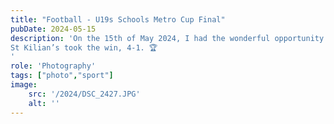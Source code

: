 ```yaml
---
title: "Football - U19s Schools Metro Cup Final"
pubDate: 2024-05-15
description: 'On the 15th of May 2024, I had the wonderful opportunity of shooting my first ever football (soccer) match - the Leinster Metropolitan Area U19s Schools Final in which St Kilian’s Deutsche Schule faced St Gerards.\
St Kilian’s took the win, 4-1. 🏆
'
role: 'Photography'
tags: ["photo","sport"]
image:
    src: '/2024/DSC_2427.JPG'
    alt: ''
---
```

